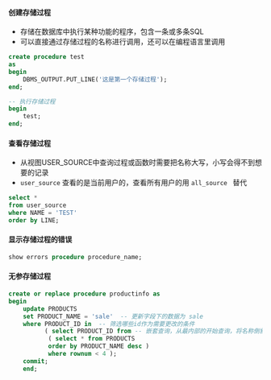 #### 创建存储过程
- 存储在数据库中执行某种功能的程序，包含一条或多条SQL
- 可以直接通过存储过程的名称进行调用，还可以在编程语言里调用
```sql
create procedure test  
as  
begin  
    DBMS_OUTPUT.PUT_LINE('这是第一个存储过程');  
end;  

-- 执行存储过程
begin  
    test;  
end;
```

#### 查看存储过程
- 从视图USER_SOURCE中查询过程或函数时需要把名称大写，小写会得不到想要的记录
- `user_source` 查看的是当前用户的，查看所有用户的用 `all_source ` 替代
```sql
select *  
from user_source  
where NAME = 'TEST'  
order by LINE;
```

#### 显示存储过程的错误
```sql
show errors procedure procedure_name;
```

#### 无参存储过程
```sql
create or replace procedure productinfo as  
begin  
    update PRODUCTS  
    set PRODUCT_NAME = 'sale'  -- 更新字段下的数据为 sale
    where PRODUCT_ID in  -- 筛选哪些id作为需要更改的条件
          ( select PRODUCT_ID from -- 嵌套查询，从最内部的开始查询，将名称倒叙，返回数据3条
           ( select * from PRODUCTS 
           order by PRODUCT_NAME desc ) 
           where rownum < 4 );  
    commit;
    end;
```
